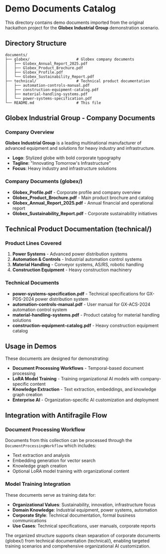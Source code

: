 # Demo Documents Catalog

This directory contains demo documents imported from the original hackathon project for the **Globex Industrial Group** demonstration scenario.

## Directory Structure

```
documents/
├── globex/                     # Globex company documents
│   ├── Globex_Annual_Report_2025.pdf
│   ├── Globex_Product_Brochure.pdf
│   ├── Globex_Profile.pdf
│   └── Globex_Sustainability_Report.pdf
├── technical/                  # Technical product documentation
│   ├── automation-controls-manual.pdf
│   ├── construction-equipment-catalog.pdf
│   ├── material-handling-systems.pdf
│   └── power-systems-specification.pdf
└── README.md                   # This file
```

## Globex Industrial Group - Company Documents

### Company Overview
**Globex Industrial Group** is a leading multinational manufacturer of advanced equipment and solutions for heavy industry and infrastructure.

- **Logo**: Stylized globe with bold corporate typography
- **Tagline**: "Innovating Tomorrow's Infrastructure"
- **Focus**: Heavy industry and infrastructure solutions

### Company Documents (globex/)
- **Globex_Profile.pdf** - Corporate profile and company overview
- **Globex_Product_Brochure.pdf** - Main product brochure and catalog
- **Globex_Annual_Report_2025.pdf** - Annual financial and operational report
- **Globex_Sustainability_Report.pdf** - Corporate sustainability initiatives

## Technical Product Documentation (technical/)

### Product Lines Covered
1. **Power Systems** - Advanced power distribution systems
2. **Automation & Controls** - Industrial automation control systems
3. **Material Handling** - Conveyor systems, AS/RS, robotic handling
4. **Construction Equipment** - Heavy construction machinery

### Technical Documents
- **power-systems-specification.pdf** - Technical specifications for GX-PDS-2024 power distribution system
- **automation-controls-manual.pdf** - User manual for GX-ACS-2024 automation control system
- **material-handling-systems.pdf** - Product catalog for material handling solutions
- **construction-equipment-catalog.pdf** - Heavy construction equipment catalog

## Usage in Demos

These documents are designed for demonstrating:
- **Document Processing Workflows** - Temporal-based document processing
- **LoRA Model Training** - Training organizational AI models with company-specific content
- **Knowledge Extraction** - Text extraction, embeddings, and knowledge graph creation
- **Enterprise AI** - Organization-specific AI customization and deployment

## Integration with Antifragile Flow

### Document Processing Workflow
Documents from this collection can be processed through the `DocumentProcessingWorkflow` which includes:
- Text extraction and analysis
- Embedding generation for vector search
- Knowledge graph creation
- Optional LoRA model training with organizational content

### Model Training Integration
These documents serve as training data for:
- **Organizational Values**: Sustainability, innovation, infrastructure focus
- **Domain Knowledge**: Industrial equipment, power systems, automation
- **Corporate Style**: Technical documentation, formal business communications
- **Use Cases**: Technical specifications, user manuals, corporate reports

The organized structure supports clean separation of corporate documents (globex/) from technical documentation (technical/), enabling targeted training scenarios and comprehensive organizational AI customization.
